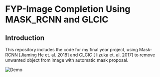 # FYP-Image Completion Using MASK_RCNN and GLCIC
## Introduction
This repository includes the code for my final year project, using Mask-RCNN [Jiaming He et. al. 2018] and GLCIC [ Iizuka et. al. 2017] to remove unwanted object from image with automatic mask proposal. 

![Demo](https://raw.githubusercontent.com/zw4315/FYP/master/result/demo.jpg)
